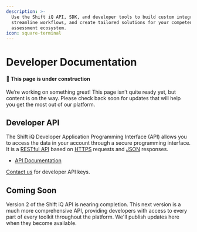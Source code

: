 ```yaml
---
description: >-
  Use the Shift iQ API, SDK, and developer tools to build custom integrations,
  streamline workflows, and create tailored solutions for your competency
  assessment ecosystem.
icon: square-terminal
---
```


# Developer Documentation

#### 🚧 This page is under construction <a href="#this-page-is-under-construction" id="this-page-is-under-construction"></a>

We’re working on something great! This page isn’t quite ready yet, but content is on the way. Please check back soon for updates that will help you get the most out of our platform.

## Developer API

The Shift iQ Developer Application Programming Interface (API) allows you to access the data in your account through a secure programming interface. It is a [RESTful API](https://restfulapi.net) based on [HTTPS](https://datatracker.ietf.org/doc/html/rfc2818) requests and [JSON](https://www.json.org/json-en.html) responses.

* [API Documentation](/resources/api)

[Contact us](/contact) for developer API keys.

## Coming Soon

Version 2 of the Shift iQ API is nearing completion. This next version is a much more comprehensive API, providing developers with access to every part of every toolkit throughout the platform. We'll publish updates here when they become available.